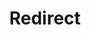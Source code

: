 ﻿---
layout: src/layouts/Redirect.astro
title: Redirect
redirect: https://octopus.com/docs/projects/project-triggers/index
pubDate:  2023-01-01
navSearch: false
navSitemap: false
navMenu: false
---
